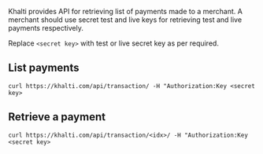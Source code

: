 Khalti provides API for retrieving list of payments made to a merchant.
A merchant should use secret test and live keys for retrieving test and live payments respectively.

Replace `<secret key>` with test or live secret key as per required.

## List payments
```curl
curl https://khalti.com/api/transaction/ -H "Authorization:Key <secret key>
```

## Retrieve a payment
```curl
curl https://khalti.com/api/transaction/<idx>/ -H "Authorization:Key <secret key>
```

